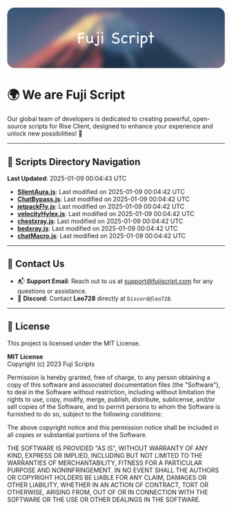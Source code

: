 ![Banner](.github/b.webp)

# 🌍 **We are Fuji Script**

Our global team of developers is dedicated to creating powerful, open-source scripts for Rise Client, designed to enhance your experience and unlock new possibilities! 🌟

---
<!-- SCRIPTS_NAVIGATION_START -->
## 📂 **Scripts Directory Navigation**

**Last Updated**: 2025-01-09 00:04:43 UTC

- **[SilentAura.js](scripts/SilentAura.js)**: Last modified on 2025-01-09 00:04:42 UTC
- **[ChatBypass.js](scripts/ChatBypass.js)**: Last modified on 2025-01-09 00:04:42 UTC
- **[jetpackFly.js](scripts/jetpackFly.js)**: Last modified on 2025-01-09 00:04:42 UTC
- **[velocityHylex.js](scripts/velocityHylex.js)**: Last modified on 2025-01-09 00:04:42 UTC
- **[chestxray.js](scripts/chestxray.js)**: Last modified on 2025-01-09 00:04:42 UTC
- **[bedxray.js](scripts/bedxray.js)**: Last modified on 2025-01-09 00:04:42 UTC
- **[chatMacro.js](scripts/chatMacro.js)**: Last modified on 2025-01-09 00:04:42 UTC

<!-- SCRIPTS_NAVIGATION_END -->

---

## 💬 **Contact Us**  
- 📬 **Support Email**: Reach out to us at [support@fujiscript.com](mailto:support@fujiscript.com) for any questions or assistance.  
- 💬 **Discord**: Contact **Leo728** directly at `Discord@leo728`.

---

## 📜 **License**

This project is licensed under the MIT License.  

**MIT License**  
Copyright (c) 2023 Fuji Scripts  

Permission is hereby granted, free of charge, to any person obtaining a copy of this software and associated documentation files (the "Software"), to deal in the Software without restriction, including without limitation the rights to use, copy, modify, merge, publish, distribute, sublicense, and/or sell copies of the Software, and to permit persons to whom the Software is furnished to do so, subject to the following conditions:  

The above copyright notice and this permission notice shall be included in all copies or substantial portions of the Software.  

THE SOFTWARE IS PROVIDED "AS IS", WITHOUT WARRANTY OF ANY KIND, EXPRESS OR IMPLIED, INCLUDING BUT NOT LIMITED TO THE WARRANTIES OF MERCHANTABILITY, FITNESS FOR A PARTICULAR PURPOSE AND NONINFRINGEMENT. IN NO EVENT SHALL THE AUTHORS OR COPYRIGHT HOLDERS BE LIABLE FOR ANY CLAIM, DAMAGES OR OTHER LIABILITY, WHETHER IN AN ACTION OF CONTRACT, TORT OR OTHERWISE, ARISING FROM, OUT OF OR IN CONNECTION WITH THE SOFTWARE OR THE USE OR OTHER DEALINGS IN THE SOFTWARE.  
